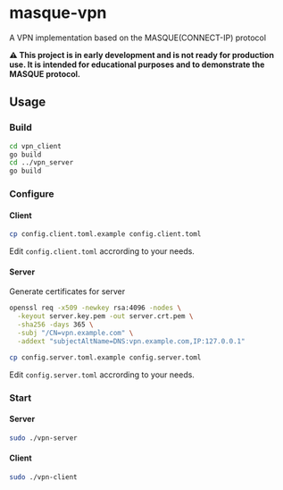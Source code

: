 # masque-vpn

A VPN implementation based on the MASQUE(CONNECT-IP) protocol

**⚠ This project is in early development and is not ready for production use. It is intended for educational purposes and to demonstrate the MASQUE protocol.**

## Usage

### Build

```bash
cd vpn_client
go build
cd ../vpn_server
go build
```

### Configure

#### Client

```bash
cp config.client.toml.example config.client.toml
```

Edit `config.client.toml` accrording to your needs.

#### Server

Generate certificates for server

```bash
openssl req -x509 -newkey rsa:4096 -nodes \
  -keyout server.key.pem -out server.crt.pem \
  -sha256 -days 365 \
  -subj "/CN=vpn.example.com" \
  -addext "subjectAltName=DNS:vpn.example.com,IP:127.0.0.1"
```

```bash
cp config.server.toml.example config.server.toml
```

Edit `config.server.toml` accrording to your needs.

### Start

#### Server

```bash
sudo ./vpn-server
```

#### Client

```bash
sudo ./vpn-client
```